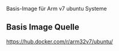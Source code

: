 Basis-Image für Arm v7 ubuntu Systeme
## Basis Image Quelle
https://hub.docker.com/r/arm32v7/ubuntu/